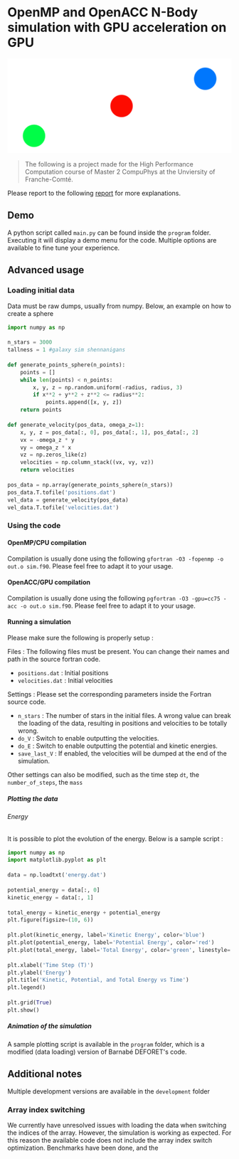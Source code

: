 # OpenMP and OpenACC N-Body simulation with GPU acceleration on GPU


![logo](rsc/logo.png)

> The following is a project made for the High Performance Computation course of Master 2 CompuPhys at the Unviersity of Franche-Comté. 

Please report to the following [report](./Léo%20Bechet%20N-Body%20HPC%20report.pdf) for more explanations.


## Demo

A python script called `main.py` can be found inside the `program` folder. Executing it will  display a demo menu for the code. Multiple options are available to fine tune your experience.

## Advanced usage

### Loading initial data

Data must be raw dumps, usually from numpy. Below, an example on how to create a sphere 

```python
import numpy as np

n_stars = 3000
tallness = 1 #galaxy sim shennanigans

def generate_points_sphere(n_points):
    points = []
    while len(points) < n_points:
        x, y, z = np.random.uniform(-radius, radius, 3)
        if x**2 + y**2 + z**2 <= radius**2:
            points.append([x, y, z])
    return points

def generate_velocity(pos_data, omega_z=1):
    x, y, z = pos_data[:, 0], pos_data[:, 1], pos_data[:, 2]
    vx = -omega_z * y
    vy = omega_z * x
    vz = np.zeros_like(z)  
    velocities = np.column_stack((vx, vy, vz))
    return velocities

pos_data = np.array(generate_points_sphere(n_stars))
pos_data.T.tofile('positions.dat')
vel_data = generate_velocity(pos_data)
vel_data.T.tofile('velocities.dat')
```

### Using the code

#### OpenMP/CPU compilation
Compilation is usually done using the following `gfortran -O3 -fopenmp -o out.o sim.f90`. Please feel free to adapt it to your usage.

#### OpenACC/GPU compilation
Compilation is usually done using the following `pgfortran -O3 -gpu=cc75 -acc -o out.o sim.f90`. Please feel free to adapt it to your usage.

#### Running a simulation

Please make sure the following is properly setup :

Files :
The following files must be present. You can change their names and path in the source fortran code.
- `positions.dat` : Initial positions
- `velocities.dat` : Initial velocities

Settings :
Please set the corresponding parameters inside the Fortran source code.
- `n_stars` : The number of stars in the initial files. A wrong value can break the loading of the data, resulting in positions and velocities to be totally wrong.
- `do_V` : Switch to enable outputting the velocities.
- `do_E` : Switch to enable outputting the potential and kinetic energies.
- `save_last_V` : If enabled, the velocities will be dumped at the end of the simulation.

Other settings can also be modified, such as the time step `dt`, the  `number_of_steps`, the `mass`


##### Plotting the data

###### Energy
It is possible to plot the evolution of the energy. Below is a sample script :

```python
import numpy as np
import matplotlib.pyplot as plt

data = np.loadtxt('energy.dat')

potential_energy = data[:, 0]
kinetic_energy = data[:, 1]

total_energy = kinetic_energy + potential_energy
plt.figure(figsize=(10, 6))

plt.plot(kinetic_energy, label='Kinetic Energy', color='blue')
plt.plot(potential_energy, label='Potential Energy', color='red')
plt.plot(total_energy, label='Total Energy', color='green', linestyle='--')

plt.xlabel('Time Step (T)')
plt.ylabel('Energy')
plt.title('Kinetic, Potential, and Total Energy vs Time')
plt.legend()

plt.grid(True)
plt.show()
```

##### Animation of the simulation

A sample plotting script is available in the `program` folder, which is a modified (data loading) version of Barnabé DEFORET's code.

## Additional notes

Multiple development versions are available in the `development` folder


### Array index switching

We currently have unresolved issues with loading the data when switching the indices of the array. However, the simulation is working as expected. For this reason the available code does not include the array index switch optimization. Benchmarks have been done, and the  









